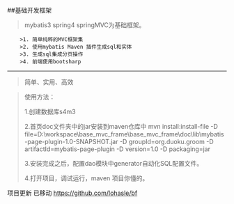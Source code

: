 ##基础开发框架
>mybatis3 spring4 springMVC为基础框架。
>
		>1. 简单纯粹的MVC框架集
		>2. 使用mybatis Maven 插件生成sql和实体
		>3. 生成sql集成分页操作
		>4. 前端使用bootsharp

----
>简单、实用、高效

>使用方法：
>
>1.创建数据库s4m3
>
>2.首页doc文件夹中的jar安装到maven仓库中
>mvn install:install-file -D file=D:\workspace\base_mvc_frame\base_mvc_frame\doc\lib\mybatis-page-plugin-1.0-SNAPSHOT.jar -D groupId=org.duoku.groom -D artifactId=mybatis-page-plugin -D version=1.0 -D packaging=jar
>
>3.安装完成之后，配置dao模块中generator自动化SQL配置文件。
>
>4.打开项目，调试运行，maven 项目你懂的。

项目更新 已移动 https://github.com/lohasle/bf
